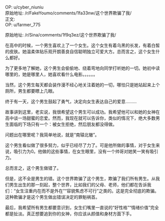 
OP: u/cyber_niuniu  
原始地址: /r/FakeYoumo/comments/1fa33nw/这个世界欺骗了我/  
正文:  
OP: u/farmer_775  

 原始地址: /r/Sina/comments/1f9q3ez/这个世界欺骗了我/  

在高中的时候，一个男生喜欢上了一个女生。这个女生有着乌黑的长发，有着白皙的皮肤。她温柔体贴乐观开朗善良自信聪明独立可爱大方。总而言之，这个女生什么都好。

为了更多地了解她，这个男生会偷偷地、绕着弯地向同学打听她的一切。她初中读哪里的，她是哪里人，她喜欢看什么电影。。。。。。

当然，这个男生每天都会装作漫不经心地关注着她的一切，哪怕只是她站起来上个厕所，男生都要瞟上几眼。

终于有一天，这个男生鼓起了勇气，决定向女生表达自己的爱意.........


故事讲到这里，老实说，我很希望这个男生可以成功。我希望他可以和她的女神在高中谈一场甜蜜的恋爱。然而，我现在就可以告诉你，类似的情况下，绝大多数男生面临的下场只有一个：被女生拒绝，然后朋友都没得做。

问题出在哪里呢？我简单地说，就是“南辕北辙”。

这个男生看似做了很多努力，似乎已经尽了力了。可是他所做的事情，对于女生来说，吸引力为0。他做的这些事情，在女生眼里，没有一个帅哥对她笑一笑有吸引力。

总而言之，这个男生做错了。

但是，这不全是男生的错。这个世界欺骗了这个男生，欺骗了我们所有男生。从我们男生出生的那一刻起，整个世界，比如我们的父母、老师，他们都在告诉我们：“女生注重内在而不是外在”“容貌焦虑不可行”之类的。这是完全彻底的欺骗。这种欺骗才是这个男生做出错误决定的罪魁祸首。

最后，我希望所有男生都要意识到，女生们嘴里一直说的“好性格”“情绪价值”完全都是扯淡。真正想要追到你的女神，你应该从颜值和身材方面下手。
